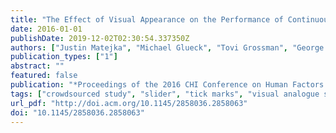 ```yaml
---
title: "The Effect of Visual Appearance on the Performance of Continuous Sliders and Visual Analogue Scales"
date: 2016-01-01
publishDate: 2019-12-02T02:30:54.337350Z
authors: ["Justin Matejka", "Michael Glueck", "Tovi Grossman", "George Fitzmaurice"]
publication_types: ["1"]
abstract: ""
featured: false
publication: "*Proceedings of the 2016 CHI Conference on Human Factors in Computing Systems*"
tags: ["crowdsourced study", "slider", "tick marks", "visual analogue scales"]
url_pdf: "http://doi.acm.org/10.1145/2858036.2858063"
doi: "10.1145/2858036.2858063"
---
```


